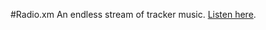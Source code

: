 #Radio.xm
An endless stream of tracker music. [Listen here](https://cdn.rawgit.com/grez911/chiptune2.js/a64df323/index.html).
